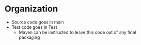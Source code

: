 # Organization
- Source code goes in main
- Test code goes in Test
  - Maven can be instructed to leave this code out of any final packaging